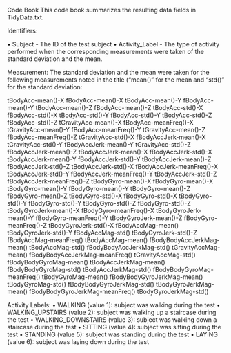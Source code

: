 Code Book
This code book summarizes the resulting data fields in TidyData.txt.

Identifiers:

•	Subject - The ID of the test subject
• Activity_Label - The type of activity performed when the corresponding measurements were taken of the standard deviation and the mean.

Measurement:
 The standard deviation and the mean were taken for the following measurements noted in the title (“mean()” for the mean and “std()” for the standard deviation:
 
tBodyAcc-mean()-X			fBodyAcc-mean()-X
tBodyAcc-mean()-Y			fBodyAcc-mean()-Y
tBodyAcc-mean()-Z			fBodyAcc-mean()-Z
tBodyAcc-std()-X			fBodyAcc-std()-X
tBodyAcc-std()-Y			fBodyAcc-std()-Y
tBodyAcc-std()-Z			fBodyAcc-std()-Z
tGravityAcc-mean()-X		fBodyAcc-meanFreq()-X
tGravityAcc-mean()-Y		fBodyAcc-meanFreq()-Y
tGravityAcc-mean()-Z		fBodyAcc-meanFreq()-Z
tGravityAcc-std()-X			fBodyAccJerk-mean()-X
tGravityAcc-std()-Y			fBodyAccJerk-mean()-Y
tGravityAcc-std()-Z			fBodyAccJerk-mean()-Z
tBodyAccJerk-mean()-X		fBodyAccJerk-std()-X
tBodyAccJerk-mean()-Y		fBodyAccJerk-std()-Y
tBodyAccJerk-mean()-Z		fBodyAccJerk-std()-Z
tBodyAccJerk-std()-X		fBodyAccJerk-meanFreq()-X
tBodyAccJerk-std()-Y		fBodyAccJerk-meanFreq()-Y
tBodyAccJerk-std()-Z		fBodyAccJerk-meanFreq()-Z
tBodyGyro-mean()-X		fBodyGyro-mean()-X
tBodyGyro-mean()-Y		fBodyGyro-mean()-Y
tBodyGyro-mean()-Z		fBodyGyro-mean()-Z
tBodyGyro-std()-X			fBodyGyro-std()-X
tBodyGyro-std()-Y			fBodyGyro-std()-Y
tBodyGyro-std()-Z			fBodyGyro-std()-Z
tBodyGyroJerk-mean()-X		fBodyGyro-meanFreq()-X
tBodyGyroJerk-mean()-Y		fBodyGyro-meanFreq()-Y
tBodyGyroJerk-mean()-Z		fBodyGyro-meanFreq()-Z
tBodyGyroJerk-std()-X		fBodyAccMag-mean()
tBodyGyroJerk-std()-Y		fBodyAccMag-std()
tBodyGyroJerk-std()-Z		fBodyAccMag-meanFreq()
tBodyAccMag-mean()		fBodyBodyAccJerkMag-mean()
tBodyAccMag-std()			fBodyBodyAccJerkMag-std()
tGravityAccMag-mean()		fBodyBodyAccJerkMag-meanFreq()
tGravityAccMag-std()		fBodyBodyGyroMag-mean()
tBodyAccJerkMag-mean()		fBodyBodyGyroMag-std()
tBodyAccJerkMag-std()		fBodyBodyGyroMag-meanFreq()
tBodyGyroMag-mean()		fBodyBodyGyroJerkMag-mean()
tBodyGyroMag-std()      		fBodyBodyGyroJerkMag-std()
tBodyGyroJerkMag-mean() 		fBodyBodyGyroJerkMag-meanFreq()
tBodyGyroJerkMag-std()		

Activity Labels:
•	WALKING (value 1): subject was walking during the test
•	WALKING_UPSTAIRS (value 2): subject was walking up a staircase during the test
•	WALKING_DOWNSTAIRS (value 3): subject was walking down a staircase during the test
•	SITTING (value 4): subject was sitting during the test
•	STANDING (value 5): subject was standing during the test
•	LAYING (value 6): subject was laying down during the test

